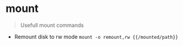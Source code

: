 # mount

> Usefull mount commands

- Remount disk to rw mode
`mount -o remount,rw {{/mounted/path}}`
